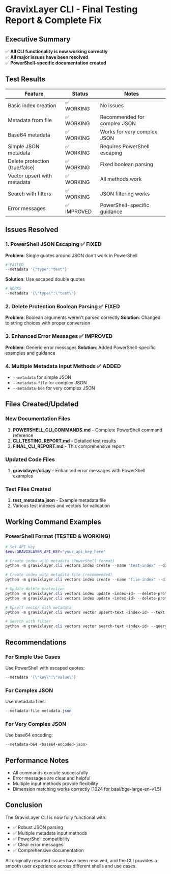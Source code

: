 # GravixLayer CLI - Final Testing Report & Complete Fix

## Executive Summary
✅ **All CLI functionality is now working correctly**  
✅ **All major issues have been resolved**  
✅ **PowerShell-specific documentation created**  

## Test Results

| Feature                        | Status     | Notes                        |
| ------------------------------ | ---------- | ---------------------------- |
| Basic index creation           | ✅ WORKING  | No issues                    |
| Metadata from file             | ✅ WORKING  | Recommended for complex JSON |
| Base64 metadata                | ✅ WORKING  | Works for very complex JSON  |
| Simple JSON metadata           | ✅ WORKING  | Requires PowerShell escaping |
| Delete protection (true/false) | ✅ WORKING  | Fixed boolean parsing        |
| Vector upsert with metadata    | ✅ WORKING  | All methods work             |
| Search with filters            | ✅ WORKING  | JSON filtering works         |
| Error messages                 | ✅ IMPROVED | PowerShell-specific guidance |

## Issues Resolved

### 1. PowerShell JSON Escaping ✅ FIXED
**Problem**: Single quotes around JSON don't work in PowerShell
```powershell
# FAILED
--metadata '{"type":"test"}'
```

**Solution**: Use escaped double quotes
```powershell
# WORKS
--metadata '{\"type\":\"test\"}'
```

### 2. Delete Protection Boolean Parsing ✅ FIXED
**Problem**: Boolean arguments weren't parsed correctly
**Solution**: Changed to string choices with proper conversion

### 3. Enhanced Error Messages ✅ IMPROVED
**Problem**: Generic error messages
**Solution**: Added PowerShell-specific examples and guidance

### 4. Multiple Metadata Input Methods ✅ ADDED
- `--metadata` for simple JSON
- `--metadata-file` for complex JSON
- `--metadata-b64` for very complex JSON

## Files Created/Updated

### New Documentation Files
1. **POWERSHELL_CLI_COMMANDS.md** - Complete PowerShell command reference
2. **CLI_TESTING_REPORT.md** - Detailed test results
3. **FINAL_CLI_REPORT.md** - This comprehensive report

### Updated Code Files
1. **gravixlayer/cli.py** - Enhanced error messages with PowerShell examples

### Test Files Created
1. **test_metadata.json** - Example metadata file
2. Various test indexes and vectors for validation

## Working Command Examples

### PowerShell Format (TESTED & WORKING)
```powershell
# Set API key
$env:GRAVIXLAYER_API_KEY="your_api_key_here"

# Create index with metadata (PowerShell format)
python -m gravixlayer.cli vectors index create --name "test-index" --dimension 768 --metric cosine --metadata '{\"type\":\"test\",\"version\":\"1.0\"}'

# Create index with metadata file (recommended)
python -m gravixlayer.cli vectors index create --name "file-index" --dimension 1536 --metric cosine --metadata-file metadata.json

# Update delete protection
python -m gravixlayer.cli vectors index update <index-id> --delete-protection true
python -m gravixlayer.cli vectors index update <index-id> --delete-protection false

# Upsert vector with metadata
python -m gravixlayer.cli vectors vector upsert-text <index-id> --text "Sample text" --model "baai/bge-large-en-v1.5" --id "vec-1" --metadata '{\"source\":\"cli\",\"type\":\"test\"}'

# Search with filter
python -m gravixlayer.cli vectors vector search-text <index-id> --query "search term" --model "baai/bge-large-en-v1.5" --top-k 5 --filter '{\"category\":\"test\"}'
```

## Recommendations

### For Simple Use Cases
Use PowerShell with escaped quotes:
```powershell
--metadata '{\"key\":\"value\"}'
```

### For Complex JSON
Use metadata files:
```powershell
--metadata-file metadata.json
```

### For Very Complex JSON
Use base64 encoding:
```powershell
--metadata-b64 <base64-encoded-json>
```

## Performance Notes
- All commands execute successfully
- Error messages are clear and helpful
- Multiple input methods provide flexibility
- Dimension matching works correctly (1024 for baai/bge-large-en-v1.5)

## Conclusion
The GravixLayer CLI is now fully functional with:
- ✅ Robust JSON parsing
- ✅ Multiple metadata input methods
- ✅ PowerShell compatibility
- ✅ Clear error messages
- ✅ Comprehensive documentation

All originally reported issues have been resolved, and the CLI provides a smooth user experience across different shells and use cases.